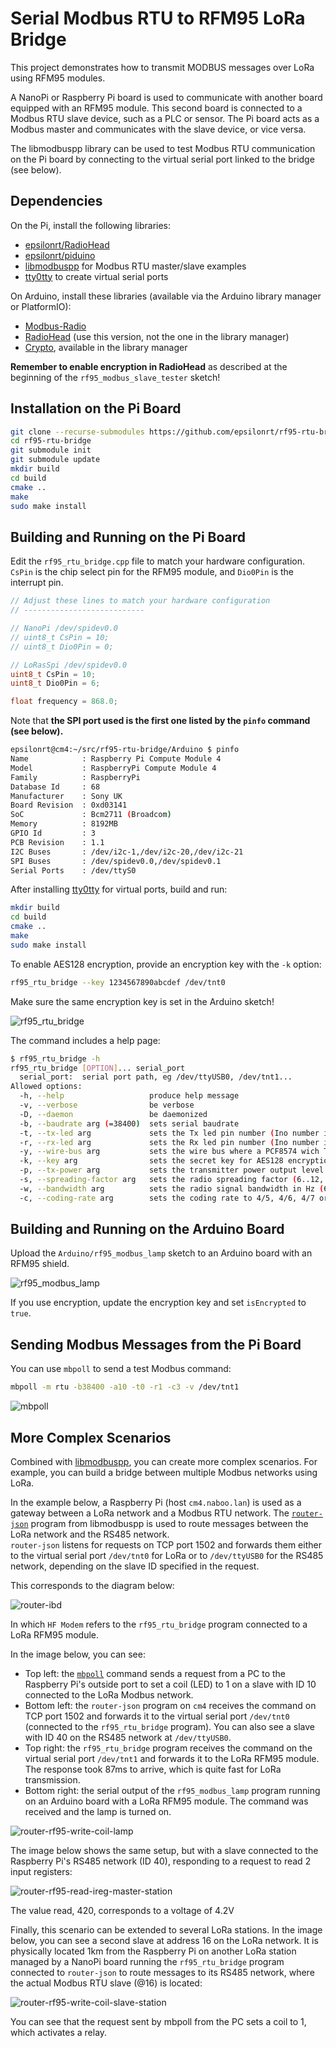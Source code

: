 # Serial Modbus RTU to RFM95 LoRa Bridge

This project demonstrates how to transmit MODBUS messages over LoRa using RFM95 modules.

A NanoPi or Raspberry Pi board is used to communicate with another board equipped with an RFM95 module. This second board is connected to a Modbus RTU slave device, such as a PLC or sensor. The Pi board acts as a Modbus master and communicates with the slave device, or vice versa.

The libmodbuspp library can be used to test Modbus RTU communication on the Pi board by connecting to the virtual serial port linked to the bridge (see below).

## Dependencies

On the Pi, install the following libraries:  
- [epsilonrt/RadioHead](https://github.com/epsilonrt/RadioHead)  
- [epsilonrt/piduino](https://github.com/epsilonrt/piduino)  
- [libmodbuspp](https://github.com/epsilonrt/libmodbuspp) for Modbus RTU master/slave examples  
- [tty0tty](https://github.com/epsilonrt/tty0tty) to create virtual serial ports

On Arduino, install these libraries (available via the Arduino library manager or PlatformIO):  
- [Modbus-Radio](https://github.com/epsilonrt/modbus-radio)  
- [RadioHead](https://github.com/epsilonrt/RadioHead) (use this version, not the one in the library manager)  
- [Crypto](https://rweather.github.io/arduinolibs/crypto.html), available in the library manager  

**Remember to enable encryption in RadioHead** as described at the beginning of the `rf95_modbus_slave_tester` sketch!

## Installation on the Pi Board

```bash
git clone --recurse-submodules https://github.com/epsilonrt/rf95-rtu-bridge
cd rf95-rtu-bridge
git submodule init
git submodule update
mkdir build
cd build
cmake ..
make
sudo make install
```

## Building and Running on the Pi Board

Edit the `rf95_rtu_bridge.cpp` file to match your hardware configuration.  
`CsPin` is the chip select pin for the RFM95 module, and `Dio0Pin` is the interrupt pin.

```cpp
// Adjust these lines to match your hardware configuration
// ---------------------------

// NanoPi /dev/spidev0.0
// uint8_t CsPin = 10;
// uint8_t Dio0Pin = 0;

// LoRasSpi /dev/spidev0.0
uint8_t CsPin = 10;
uint8_t Dio0Pin = 6;

float frequency = 868.0;
```

Note that **the SPI port used is the first one listed by the `pinfo` command (see below).**

```bash
epsilonrt@cm4:~/src/rf95-rtu-bridge/Arduino $ pinfo
Name            : Raspberry Pi Compute Module 4
Model           : RaspberryPi Compute Module 4
Family          : RaspberryPi
Database Id     : 68
Manufacturer    : Sony UK
Board Revision  : 0xd03141
SoC             : Bcm2711 (Broadcom)
Memory          : 8192MB
GPIO Id         : 3
PCB Revision    : 1.1
I2C Buses       : /dev/i2c-1,/dev/i2c-20,/dev/i2c-21
SPI Buses       : /dev/spidev0.0,/dev/spidev0.1
Serial Ports    : /dev/ttyS0
```

After installing [tty0tty](https://github.com/epsilonrt/tty0tty) for virtual ports, build and run:

```bash
mkdir build
cd build
cmake ..
make
sudo make install
```

To enable AES128 encryption, provide an encryption key with the `-k` option:

```bash
rf95_rtu_bridge --key 1234567890abcdef /dev/tnt0
```

Make sure the same encryption key is set in the Arduino sketch!

![rf95_rtu_bridge](https://github.com/epsilonrt/rf95-rtu-bridge/blob/main/doc/images/rf95_rtu_bridge.png)

The command includes a help page:

```bash
$ rf95_rtu_bridge -h
rf95_rtu_bridge [OPTION]... serial_port
  serial_port:  serial port path, eg /dev/ttyUSB0, /dev/tnt1...
Allowed options:
  -h, --help                   produce help message
  -v, --verbose                be verbose
  -D, --daemon                 be daemonized
  -b, --baudrate arg (=38400)  sets serial baudrate
  -t, --tx-led arg             sets the Tx led pin number (Ino number if --wirebus not used)
  -r, --rx-led arg             sets the Rx led pin number (Ino number if --wirebus not used)
  -y, --wire-bus arg           sets the wire bus where a PCF8574 wich Tx and/or Rx led is connected
  -k, --key arg                sets the secret key for AES128 encryption, must be 16 characters long
  -p, --tx-power arg           sets the transmitter power output level (5..23, default 13 dBm)
  -s, --spreading-factor arg   sets the radio spreading factor (6..12, default 7)
  -w, --bandwidth arg          sets the radio signal bandwidth in Hz (62500, 125000, 250000, 500000, default 125000)
  -c, --coding-rate arg        sets the coding rate to 4/5, 4/6, 4/7 or 4/8 (denominator 5..8, default 5)
```

## Building and Running on the Arduino Board

Upload the `Arduino/rf95_modbus_lamp` sketch to an Arduino board with an RFM95 shield.

![rf95_modbus_lamp](https://github.com/epsilonrt/rf95-rtu-bridge/blob/main/doc/images/rf95_modbus_lamp.png)

If you use encryption, update the encryption key and set `isEncrypted` to `true`.

## Sending Modbus Messages from the Pi Board

You can use `mbpoll` to send a test Modbus command:


```bash
mbpoll -m rtu -b38400 -a10 -t0 -r1 -c3 -v /dev/tnt1
```

![mbpoll](https://github.com/epsilonrt/rf95-rtu-bridge/blob/main/doc/images/mbpoll.png)

## More Complex Scenarios

Combined with [libmodbuspp](https://github.com/epsilonrt/libmodbuspp), you can create more complex scenarios. For example, you can build a bridge between multiple Modbus networks using LoRa.

In the example below, a Raspberry Pi (host `cm4.naboo.lan`) is used as a gateway between a LoRa network and a Modbus RTU network. The [`router-json`](https://github.com/epsilonrt/libmodbuspp/tree/master/examples/router/router-json) program from libmodbuspp is used to route messages between the LoRa network and the RS485 network.  
`router-json` listens for requests on TCP port 1502 and forwards them either to the virtual serial port `/dev/tnt0` for LoRa or to `/dev/ttyUSB0` for the RS485 network, depending on the slave ID specified in the request.

This corresponds to the diagram below:

![router-ibd](https://github.com/epsilonrt/rf95-rtu-bridge/blob/main/doc/images/router-ibd.png)

In which `HF Modem` refers to the `rf95_rtu_bridge` program connected to a LoRa RFM95 module.

In the image below, you can see:

- Top left: the [`mbpoll`](https://github.com/epsilonrt/mbpoll) command sends a request from a PC to the Raspberry Pi's outside port to set a coil (LED) to 1 on a slave with ID 10 connected to the LoRa Modbus network.  
- Bottom left: the `router-json` program on `cm4` receives the command on TCP port 1502 and forwards it to the virtual serial port `/dev/tnt0` (connected to the `rf95_rtu_bridge` program). You can also see a slave with ID 40 on the RS485 network at `/dev/ttyUSB0`.  
- Top right: the `rf95_rtu_bridge` program receives the command on the virtual serial port `/dev/tnt1` and forwards it to the LoRa RFM95 module. The response took 87ms to arrive, which is quite fast for LoRa transmission.
- Bottom right: the serial output of the `rf95_modbus_lamp` program running on an Arduino board with a LoRa RFM95 module. The command was received and the lamp is turned on.

![router-rf95-write-coil-lamp](https://github.com/epsilonrt/rf95-rtu-bridge/blob/main/doc/images/router-rf95-write-coil-lamp.png)

The image below shows the same setup, but with a slave connected to the Raspberry Pi's RS485 network (ID 40), responding to a request to read 2 input registers:

![router-rf95-read-ireg-master-station](https://github.com/epsilonrt/rf95-rtu-bridge/blob/main/doc/images/router-rf95-read-ireg-master-station.png)

The value read, 420, corresponds to a voltage of 4.2V

Finally, this scenario can be extended to several LoRa stations. In the image below, you can see a second slave at address 16 on the LoRa network. It is physically located 1km from the Raspberry Pi on another LoRa station managed by a NanoPi board running the `rf95_rtu_bridge` program connected to `router-json` to route messages to its RS485 network, where the actual Modbus RTU slave (@16) is located:

![router-rf95-write-coil-slave-station](https://github.com/epsilonrt/rf95-rtu-bridge/blob/main/doc/images/router-rf95-write-coil-slave-station.png)

You can see that the request sent by mbpoll from the PC sets a coil to 1, which activates a relay.
